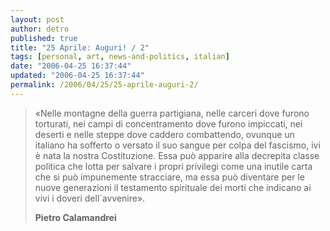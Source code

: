 ```yaml
---
layout: post
author: detro
published: true
title: "25 Aprile: Auguri! / 2"
tags: [personal, art, news-and-politics, italian]
date: "2006-04-25 16:37:44"
updated: "2006-04-25 16:37:44"
permalink: /2006/04/25/25-aprile-auguri-2/
---
```


<blockquote>«Nelle montagne della guerra partigiana, nelle carceri dove furono torturati, nei campi di concentramento dove furono impiccati, nei deserti e nelle steppe dove caddero combattendo, ovunque un italiano ha sofferto o versato il suo sangue per colpa del fascismo, ivi è nata la nostra Costituzione. Essa può apparire alla decrepita classe politica che lotta per salvare i propri privilegi come una inutile carta che si può impunemente stracciare, ma essa può diventare per le nuove generazioni il testamento spirituale dei morti che indicano ai vivi i doveri dell´avvenire». 

<strong>Pietro Calamandrei</strong></blockquote>


